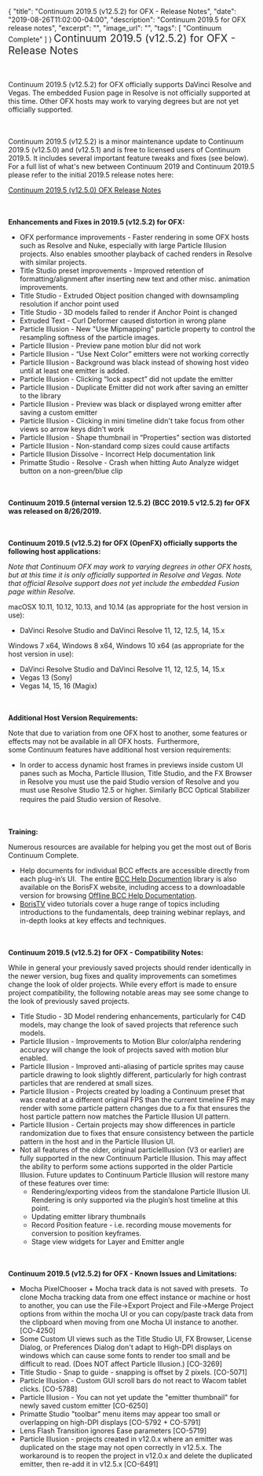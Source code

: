 {
  "title": "Continuum 2019.5 (v12.5.2) for OFX - Release Notes",
  "date": "2019-08-26T11:02:00-04:00",
  "description": "Continuum 2019.5 for OFX release notes",
  "excerpt": "",
  "image_url": "",
  "tags": [
    "Continuum Complete"
  ]
}
<span style="color: rgb(40, 40, 40); font-size: 1.5em; word-spacing: 0.5px;">Continuum 2019.5 (v12.5.2) for OFX - Release Notes</span>

<span style="font-size: 1rem;"> </span>

Continuum 2019.5 (v12.5.2) for OFX officially supports DaVinci Resolve and Vegas.  The embedded Fusion page in Resolve is not officially supported at this time.  Other OFX hosts may work to varying degrees but are not yet officially supported.

<span style="font-size: 1rem;"> </span>

Continuum 2019.5 (v12.5.2) is a minor maintenance update to Continuum 2019.5 (v12.5.0) and (v12.5.1) and is free to licensed users of Continuum 2019.5.  It includes several important feature tweaks and fixes (see below).  For a full list of what's new between Continuum 2019 and Continuum 2019.5 please refer to the initial 2019.5 release notes here:

[Continuum 2019.5 (v12.5.0) OFX Release Notes](/release-notes/continuum-2019-5-for-ofx-12-5-0-release-notes/)

<span style="font-size: 1rem;"> </span>

**Enhancements and Fixes in 2019.5 (v12.5.2) for OFX:**

* OFX performance improvements - Faster rendering in some OFX hosts such as Resolve and Nuke, especially with large Particle Illusion projects.  Also enables smoother playback of cached renders in Resolve with similar projects.
* Title Studio preset improvements - Improved retention of formatting/alignment after inserting new text and other misc. animation improvements.
* Title Studio - Extruded Object position changed with downsampling resolution if anchor point used
* Title Studio - 3D models failed to render if Anchor Point is changed
* Extruded Text - Curl Deformer caused distortion in wrong plane
* Particle Illusion - New "Use Mipmapping" particle property to control the resampling softness of the particle images.
* Particle Illusion - Preview pane motion blur did not work
* Particle Illusion - “Use Next Color” emitters were not working correctly
* Particle Illusion - Background was black instead of showing host video until at least one emitter is added.
* Particle Illusion - Clicking “lock aspect” did not update the emitter
* Particle Illusion - Duplicate Emitter did not work after saving an emitter to the library
* Particle Illusion - Preview was black or displayed wrong emitter after saving a custom emitter
* Particle Illusion - Clicking in mini timeline didn't take focus from other views so arrow keys didn't work
* Particle Illusion - Shape thumbnail in “Properties” section was distorted
* Particle Illusion - Non-standard comp sizes could cause artifacts
* Particle Illusion Dissolve - Incorrect Help documentation link
* Primatte Studio - Resolve - Crash when hitting Auto Analyze widget button on a non-green/blue clip

<span style="font-size: 1rem;"> </span>

**Continuum 2019.5 (internal version 12.5.2) (BCC 2019.5 v12.5.2) for OFX was released on 8/26/2019.**

<span style="font-size: 1rem;"> </span>

**Continuum 2019.5 (v12.5.2) for OFX (OpenFX) officially supports the following host applications:**

_Note that Continuum OFX may work to varying degrees in other OFX hosts, but at this time it is only officially supported in Resolve and Vegas.  Note that official Resolve support does not yet include the embedded Fusion page within Resolve._

macOSX 10.11, 10.12, 10.13, and 10.14 (as appropriate for the host version in use):

* DaVinci Resolve Studio and DaVinci Resolve 11, 12, 12.5, 14, 15.x

Windows 7 x64, Windows 8 x64, Windows 10 x64 (as appropriate for the host version in use):

* DaVinci Resolve Studio and DaVinci Resolve 11, 12, 12.5, 14, 15.x
* Vegas 13 (Sony)
* Vegas 14, 15, 16 (Magix)

<span style="font-size: 1rem;"> </span>

**Additional Host Version Requirements:**

Note that due to variation from one OFX host to another, some features or effects may not be available in all OFX hosts.  Furthermore, some Continuum features have additional host version requirements:

* In order to access dynamic host frames in previews inside custom UI panes such as Mocha, Particle Illusion, Title Studio, and the FX Browser in Resolve you must use the paid Studio version of Resolve and you must use Resolve Studio 12.5 or higher.  Similarly BCC Optical Stabilizer requires the paid Studio version of Resolve.<span style="font-size: 1rem;"> </span>

<span style="font-size: 1rem;"> </span>

**Training:**

Numerous resources are available for helping you get the most out of Boris Continuum Complete.

* Help documents for individual BCC effects are accessible directly from each plug-in’s UI.  The entire [BCC Help Documention](/documentation/continuum/bcc-user-guide/ "BCC Help Documentation") library is also available on the BorisFX website, including access to a downloadable version for browsing [Offline BCC Help Documentation](https://cdn.borisfx.com/borisfx/store/BCC11Documentation.zip "Offline Downloadable BCC Help Documentation").
* [BorisTV](/videos/) video tutorials cover a huge range of topics including introductions to the fundamentals, deep training webinar replays, and in-depth looks at key effects and techniques.

<span style="font-size: 1rem;"> </span>

**Continuum 2019.5 (v12.5.2) for OFX - Compatibility Notes:**

While in general your previously saved projects should render identically in the newer version, bug fixes and quality improvements can sometimes change the look of older projects. While every effort is made to ensure project compatibility, the following notable areas may see some change to the look of previously saved projects.

* Title Studio - 3D Model rendering enhancements, particularly for C4D models, may change the look of saved projects that reference such models.
* Particle Illusion - Improvements to Motion Blur color/alpha rendering accuracy will change the look of projects saved with motion blur enabled.
* Particle Illusion - Improved anti-aliasing of particle sprites may cause particle drawing to look slightly different, particularly for high contrast particles that are rendered at small sizes.
* Particle Illusion _-_ Projects created by loading a Continuum preset that was created at a different original FPS than the current timeline FPS may render with some particle pattern changes due to a fix that ensures the host particle pattern now matches the Particle Illusion UI pattern.
* Particle Illusion _-_ Certain projects may show differences in particle randomization due to fixes that ensure consistency between the particle pattern in the host and in the Particle Illusion UI.
* Not all features of the older, original particleIllusion (V3 or earlier) are fully supported in the new Continuum Particle Illusion.  This may affect the ability to perform some actions supported in the older Particle Illusion.  Future updates to Continuum Particle Illusion will restore many of these features over time:
  * Rendering/exporting videos from the standalone Particle Illusion UI.  Rendering is only supported via the plugin’s host timeline at this point.
  * Updating emitter library thumbnails
  * Record Position feature  - i.e. recording mouse movements for conversion to position keyframes.
  * Stage view widgets for Layer and Emitter angle

<span style="font-size: 1rem;"> </span>

**Continuum 2019.5 (v12.5.2) for OFX - Known Issues and Limitations:**

* Mocha PixelChooser +  Mocha track data is not saved with presets.  To clone Mocha tracking data from one effect instance or machine or host to another, you can use the File->Export Project and File->Merge Project options from within the mocha UI or you can copy/paste track data from the clipboard when moving from one Mocha UI instance to another. \[CO-4250\]
* Some Custom UI views such as the Title Studio UI, FX Browser, License Dialog, or Preferences Dialog don't adapt to High-DPI displays on windows which can cause some fonts to render too small and be difficult to read.  (Does NOT affect Particle Illusion.) \[CO-3269\]
* Title Studio - Snap to guide - snapping is offset by 2 pixels. \[CO-5071\]
* Particle Illusion - Custom GUI scroll bars do not react to Wacom tablet clicks. \[CO-5788\]
* Particle Illusion - You can not yet update the "emitter thumbnail" for newly saved custom emitter \[CO-6250\]
* Primatte Studio "toolbar" menu items may appear too small or overlapping on high-DPI displays \[CO-5792 + CO-5791\]
* Lens Flash Transition ignores Ease parameters \[CO-5719\]
* Particle Illusion - projects created in v12.0.x where an emitter was duplicated on the stage may not open correctly in v12.5.x.  The workaround is to reopen the project in v12.0.x and delete the duplicated emitter, then re-add it in v12.5.x \[CO-6491\]

<div id="ext-gen9245"> </div>